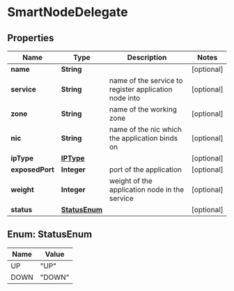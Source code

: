 
# SmartNodeDelegate

## Properties
Name | Type | Description | Notes
------------ | ------------- | ------------- | -------------
**name** | **String** |  |  [optional]
**service** | **String** | name of the service to register application node into |  [optional]
**zone** | **String** | name of the working zone |  [optional]
**nic** | **String** | name of the nic which the application binds on |  [optional]
**ipType** | [**IPType**](IPType.md) |  |  [optional]
**exposedPort** | **Integer** | port of the application |  [optional]
**weight** | **Integer** | weight of the application node in the service |  [optional]
**status** | [**StatusEnum**](#StatusEnum) |  |  [optional]


<a name="StatusEnum"></a>
## Enum: StatusEnum
Name | Value
---- | -----
UP | &quot;UP&quot;
DOWN | &quot;DOWN&quot;



